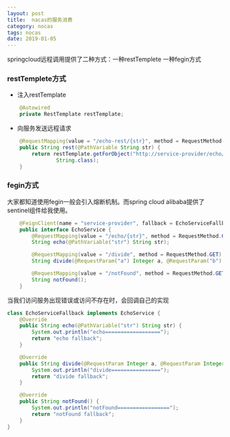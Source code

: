 ```yaml
---
layout: post
title:  nacas的服务消费
category: nocas
tags: nocas
date: 2019-01-05
---
```


springcloud远程调用提供了二种方式：一种restTemplete 一种fegin方式

### restTemplete方式
* 注入restTemplate
```java
    @Autowired
    private RestTemplate restTemplate;
```
* 向服务发送远程请求
```java
    @RequestMapping(value = "/echo-rest/{str}", method = RequestMethod.GET)
    public String rest(@PathVariable String str) {
        return restTemplate.getForObject("http://service-provider/echo/" + str,
                String.class);
    }
```
### fegin方式
大家都知道使用fegin一般会引入熔断机制。而spring cloud alibaba提供了sentinel组件给我使用。
```java
    @FeignClient(name = "service-provider", fallback = EchoServiceFallback.class, configuration = FeignConfiguration.class)
    public interface EchoService {
        @RequestMapping(value = "/echo/{str}", method = RequestMethod.GET)
        String echo(@PathVariable("str") String str);

        @RequestMapping(value = "/divide", method = RequestMethod.GET)
        String divide(@RequestParam("a") Integer a, @RequestParam("b") Integer b);

        @RequestMapping(value = "/notFound", method = RequestMethod.GET)
        String notFound();
    }
```
当我们访问服务出现错误或访问不存在时，会回调自己的实现
```java
class EchoServiceFallback implements EchoService {
    @Override
    public String echo(@PathVariable("str") String str) {
        System.out.println("echo==================");
        return "echo fallback";
    }

    @Override
    public String divide(@RequestParam Integer a, @RequestParam Integer b) {
        System.out.println("divide================");
        return "divide fallback";
    }

    @Override
    public String notFound() {
        System.out.println("notFound=================");
        return "notFound fallback";
    }
}
```